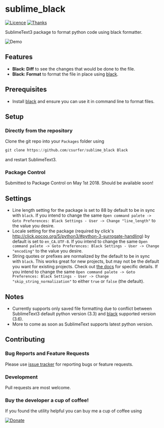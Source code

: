 # sublime_black

[![Licence](https://img.shields.io/badge/license-MIT-blue.svg)](https://raw.githubusercontent.com/csurfer/sublime_black/master/LICENSE)
[![Thanks](https://img.shields.io/badge/Say%20Thanks-!-1EAEDB.svg)](https://saythanks.io/to/csurfer)

SublimeText3 package to format python code using black formatter.

![Demo](https://i.imgur.com/10aO24T.gif)

## Features

* **Black: Diff** to see the changes that would be done to the file.
* **Black: Format** to format the file in place using [black](https://github.com/ambv/black).

## Prerequisites

* Install [black](https://github.com/ambv/black) and ensure you can use it in command line to format files.

## Setup

### Directly from the repository

Clone the git repo into your `Packages` folder using

```python
git clone https://github.com/csurfer/sublime_black Black
```

and restart SublimeText3.

### Package Control

Submitted to Package Control on May 1st 2018. Should be available soon!

## Settings

* Line length setting for the package is set to 88 by default to be in sync with `black`. If you intend to change the same `Open command palete -> Goto Preferences: Black Settings - User -> Change "line_length"` to the value you desire.
* Locale setting for the package (required by click's http://click.pocoo.org/5/python3/#python-3-surrogate-handling) by default is set to `en_CA.UTF-8`. If you intend to change the same `Open command palete -> Goto Preferences: Black Settings - User -> Change "encoding"` to the value you desire.
* String quotes or prefixes are normalized by the default to be in sync with `black`. This works great for new projects, but may not be the default you want for existing projects. Check out [the docs](https://github.com/ambv/black#strings) for specific details. If you intend to change the same `Open command palete -> Goto Preferences: Black Settings - User -> Change "skip_string_normalization"` to either `true` or `false` (the default).

## Notes

* Currently supports only saved file formatting due to conflict between SublimeText3 default python version (3.3) and [black](https://github.com/ambv/black) supported version (3.6).
* More to come as soon as SublimeText supports latest python version.

## Contributing

### Bug Reports and Feature Requests

Please use [issue tracker](https://github.com/csurfer/sublime_black/issues) for reporting bugs or feature requests.

### Development

Pull requests are most welcome.

### Buy the developer a cup of coffee!

If you found the utility helpful you can buy me a cup of coffee using

[![Donate](https://www.paypalobjects.com/webstatic/en_US/i/btn/png/silver-pill-paypal-44px.png)](https://www.paypal.com/cgi-bin/webscr?cmd=_donations&business=3BSBW7D45C4YN&lc=US&currency_code=USD&bn=PP%2dDonationsBF%3abtn_donate_SM%2egif%3aNonHosted)
